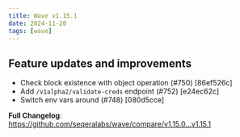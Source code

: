 ```yaml
---
title: Wave v1.15.1
date: 2024-11-20
tags: [wave]
---
```


## Feature updates and improvements

- Check block existence with object operation (#750) [86ef526c]
- Add `/v1alpha2/validate-creds` endpoint (#752) [e24ec62c]
- Switch env vars around (#748) [080d5cce]

**Full Changelog**: https://github.com/seqeralabs/wave/compare/v1.15.0...v1.15.1
